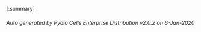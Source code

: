 






[:summary]

###### Auto generated by Pydio Cells Enterprise Distribution v2.0.2 on 6-Jan-2020
